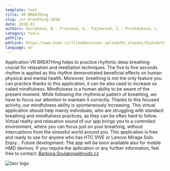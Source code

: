 ```yaml
---
template: tool
title: VR BREATHing
slug: /vr-breathing-2018
date: 2018-01
authors: Šouláková, B., Francová, A., Fajnerová, I., Procházková, L. 
category: Tools
pdfFile: 
pdfLink: https://www.nudz.cz/fileadmin/user_upload/Ke_stazeni/Vyzkum/Vysledky/sw-mindfullnes-info.pdf
language: en
---
```


Application VR BREATHing helps to practice rhythmic deep breathing crucial for relaxation and meditation techniques. The five to five seconds rhythm is applied as this rhythm demonstrated beneficial effects on human physical and mental health.
Moreover, breathing is not the only feature you can practice thanks to this application, it can be also used to increase so called mindfulness.
Mindfulness is a human ability to be aware of the present moment.
While following the rhythmical pattern of breathing, we have to focus our attention to maintain it correctly. Thanks to this focused activity, our mindfulness ability is spontaneously increasing. This virtual application should help mainly individuals, who are struggling with standard breathing and mindfulness practices, as they can be often hard to follow. Virtual reality and relaxation sound of our app brings you to a controlled environment, where you can focus just on your breathing, without interruptions from the stressful world around you.
This application is free and ready to use for anyone who has HTC VIVE or Lenovo Mirage Solo.
Enjoy...
Future development: The app will be soon available also for mobile HMD devices.
If you require the apllication or any further information, feel free to contact: [Barbora.Soulakova@nudz.cz](Barbora.Soulakova@nudz.cz)

![tacr logo](/logo-tacr.png)
